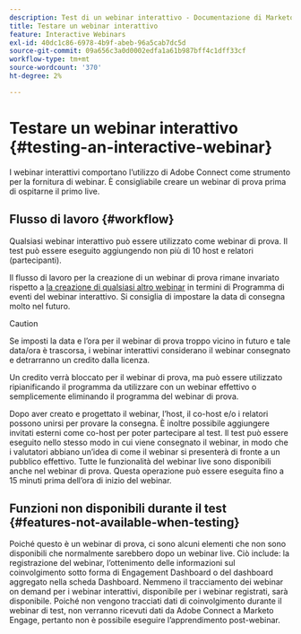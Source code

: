 ```yaml
---
description: Test di un webinar interattivo - Documentazione di Marketo - Documentazione del prodotto
title: Testare un webinar interattivo
feature: Interactive Webinars
exl-id: 40dc1c86-6978-4b9f-abeb-96a5cab7dc5d
source-git-commit: 09a656c3a0d0002edfa1a61b987bff4c1dff33cf
workflow-type: tm+mt
source-wordcount: '370'
ht-degree: 2%

---
```


# Testare un webinar interattivo {#testing-an-interactive-webinar}

I webinar interattivi comportano l’utilizzo di Adobe Connect come strumento per la fornitura di webinar. È consigliabile creare un webinar di prova prima di ospitarne il primo live.

## Flusso di lavoro {#workflow}

Qualsiasi webinar interattivo può essere utilizzato come webinar di prova. Il test può essere eseguito aggiungendo non più di 10 host e relatori (partecipanti).

Il flusso di lavoro per la creazione di un webinar di prova rimane invariato rispetto a [la creazione di qualsiasi altro webinar](/help/marketo/product-docs/demand-generation/events/interactive-webinars/create-an-interactive-webinar.md) in termini di Programma di eventi del webinar interattivo. Si consiglia di impostare la data di consegna molto nel futuro.

>[!CAUTION]
>
>Se imposti la data e l’ora per il webinar di prova troppo vicino in futuro e tale data/ora è trascorsa, i webinar interattivi considerano il webinar consegnato e detrarranno un credito dalla licenza.

Un credito verrà bloccato per il webinar di prova, ma può essere utilizzato ripianificando il programma da utilizzare con un webinar effettivo o semplicemente eliminando il programma del webinar di prova.

Dopo aver creato e progettato il webinar, l’host, il co-host e/o i relatori possono unirsi per provare la consegna. È inoltre possibile aggiungere invitati esterni come co-host per poter partecipare al test. Il test può essere eseguito nello stesso modo in cui viene consegnato il webinar, in modo che i valutatori abbiano un’idea di come il webinar si presenterà di fronte a un pubblico effettivo. Tutte le funzionalità del webinar live sono disponibili anche nel webinar di prova. Questa operazione può essere eseguita fino a 15 minuti prima dell’ora di inizio del webinar.

## Funzioni non disponibili durante il test {#features-not-available-when-testing}

Poiché questo è un webinar di prova, ci sono alcuni elementi che non sono disponibili che normalmente sarebbero dopo un webinar live. Ciò include: la registrazione del webinar, l’ottenimento delle informazioni sul coinvolgimento sotto forma di Engagement Dashboard o del dashboard aggregato nella scheda Dashboard. Nemmeno il tracciamento dei webinar on demand per i webinar interattivi, disponibile per i webinar registrati, sarà disponibile. Poiché non vengono tracciati dati di coinvolgimento durante il webinar di test, non verranno ricevuti dati da Adobe Connect a Marketo Engage, pertanto non è possibile eseguire l’apprendimento post-webinar.
